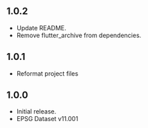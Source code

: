 ## 1.0.2

- Update README.
- Remove flutter_archive from dependencies.

## 1.0.1

- Reformat project files

## 1.0.0

- Initial release.
- EPSG Dataset v11.001
